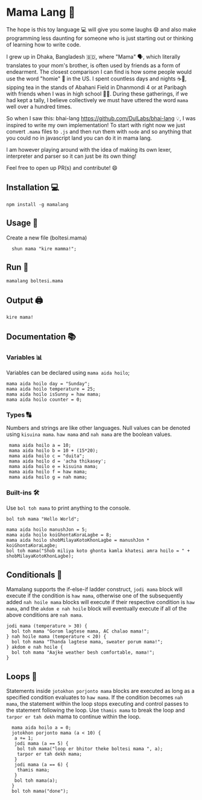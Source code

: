 # Mama Lang 🚀

The hope is this toy language 💻 will give you some laughs 😄 and also make programming less daunting for someone who is just starting out or thinking of learning how to write code.

I grew up in Dhaka, Bangladesh 🇧🇩, where "Mama" 🗣️, which literally translates to your mom's brother, is often used by friends as a form of endearment. The closest comparison I can find is how some people would use the word "homie" 🤝 in the US. I spent countless days and nights ☕🌙, sipping tea in the stands of Abahani Field in Dhanmondi 4 or at Paribagh with friends when I was in high school 🏫👥. During these gatherings, if we had kept a tally, I believe collectively we must have uttered the word `mama` well over a hundred times.

So when I saw this: bhai-lang https://github.com/DulLabs/bhai-lang 💡, I was inspired to write my own implementation! 
To start with right now we just convert `.mama` files to `.js` and then run them with `node` and so anything that you could no in javascript land you can do it in mama lang.

I am however playing around with the idea of making its own lexer, interpreter and parser so it can just be its own thing! 

Feel free to open up PR(s) and contribute! 😄


## Installation 💻

```
npm install -g mamalang
```

## Usage 📝
Create a new file (boltesi.mama)

```
  shun mama "kire mamma!";
```

## Run 🚀

```
mamalang boltesi.mama
```

## Output 🖨️

```
kire mama!
```

## Documentation 📚

### Variables 📊
Variables can be declared using `mama aida hoilo`;

```
mama aida hoilo day = "Sunday";
mama aida hoilo temperature = 25;
mama aida hoilo isSunny = haw mama;
mama aida hoilo counter = 0;
```

### Types 🔠
Numbers and strings are like other languages. Null values can be denoted using `kisuina mama`. `haw mama` and `nah mama` are the boolean values.

```
 mama aida hoilo a = 10;
 mama aida hoilo b = 10 + (15*20);
 mama aida hoilo c = "duita";
 mama aida hoilo d = 'acha thikasey';
 mama aida hoilo e = kisuina mama;
 mama aida hoilo f = haw mama;
 mama aida hoilo g = nah mama;
```

### Built-ins 🛠️

Use `bol toh mama` to print anything to the console.

```
bol toh mama "Hello World";
```

```
mama aida hoilo manushJon = 5;
mama aida hoilo koiGhontaKoraLagbe = 8;
mama aida hoilo shobMilayaKotoKhonLagbe = manushJon * koiGhontaKoraLagbe;
bol toh mama("Shob miliya koto ghonta kamla khatesi amra hoilo = " + shobMilayaKotoKhonLagbe);
```

## Conditionals 🔄

Mamalang supports the if-else-if ladder construct, `jodi mama` block will execute if the condition is `haw mama`, otherwise one of the subsequently added `nah hoile mama` blocks will execute if their respective condition is `haw mama`, and the `akdom e nah hoile` block will eventually execute if all of the above conditions are `nah mama`.

```
jodi mama (temperature > 30) {
  bol toh mama "Gorom lagtese mama, AC chalao mama!";
} nah hoile mama (temperature < 20) {
  bol toh mama "Thanda lagtese mama, sweater porum mama!";
} akdom e nah hoile {
  bol toh mama "Aajke weather besh comfortable, mama!";
}
```

## Loops 🔁

Statements inside `jotokhon porjonto mama` blocks are executed as long as a specified condition evaluates to `haw mama`. If the condition becomes `nah mama`, the statement within the loop stops executing and control passes to the statement following the loop. Use `thamis mama` to break the loop and `tarpor er tah dekh` mama to continue within the loop.


```
  mama aida hoilo a = 0;
  jotokhon porjonto mama (a < 10) {
   a += 1;
   jodi mama (a == 5) {
    bol toh mama("loop er bhitor theke boltesi mama ", a);
    tarpor er tah dekh mama;
   }
   jodi mama (a == 6) {
    thamis mama;
   }
   bol toh mama(a);
  }
  bol toh mama("done");
```
